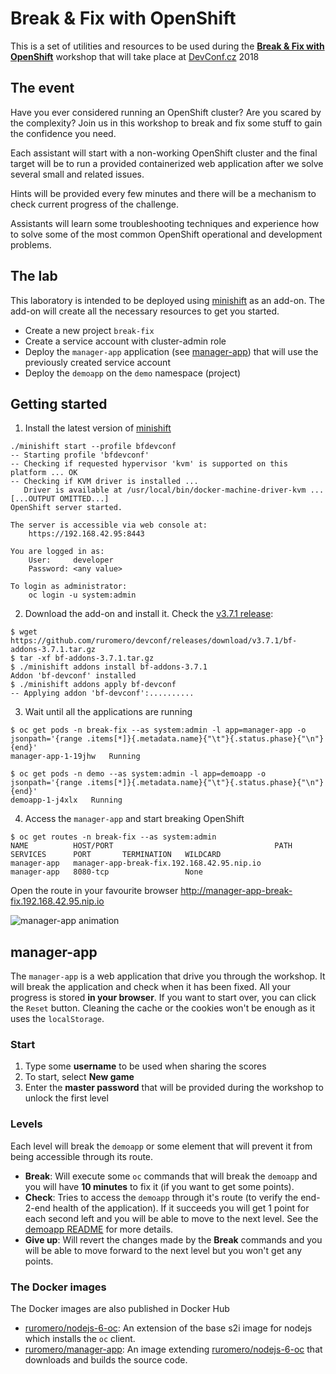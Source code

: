 # Break & Fix with OpenShift

This is a set of utilities and resources to be used during the [**Break & Fix with OpenShift**](https://devconfcz2018.sched.com/event/DJX6/breakfix-with-openshift) workshop that will take place at [DevConf.cz](https://devconf.cz/) 2018

## The event
Have you ever considered running an OpenShift cluster? Are you scared by the complexity? Join us in this workshop to break and fix some stuff to gain the confidence you need.

Each assistant will start with a non-working OpenShift cluster and the final target will be to run a provided containerized web application after we solve several small and related issues.

Hints will be provided every few minutes and there will be a mechanism to check current progress of the challenge.

Assistants will learn some troubleshooting techniques and experience how to solve some of the most common OpenShift operational and development problems.

## The lab
This laboratory is intended to be deployed using [minishift](https://github.com/minishift/minishift) as an add-on. The add-on will create all the necessary resources to get you started.

* Create a new project `break-fix`
* Create a service account with cluster-admin role
* Deploy the `manager-app` application (see [manager-app](#manager-app)) that will use the previously created service account
* Deploy the `demoapp` on the `demo` namespace (project)

## Getting started
1. Install the latest version of  [minishift](https://github.com/minishift/minishift)

  ```
  ./minishift start --profile bfdevconf
  -- Starting profile 'bfdevconf'
  -- Checking if requested hypervisor 'kvm' is supported on this platform ... OK
  -- Checking if KVM driver is installed ...
     Driver is available at /usr/local/bin/docker-machine-driver-kvm ...
  [...OUTPUT OMITTED...]
  OpenShift server started.

  The server is accessible via web console at:
      https://192.168.42.95:8443

  You are logged in as:
      User:     developer
      Password: <any value>

  To login as administrator:
      oc login -u system:admin
  ```

2. Download the add-on and install it. Check the [v3.7.1  release](https://github.com/ruromero/devconf/releases/tag/v3.7.1):

  ```
  $ wget https://github.com/ruromero/devconf/releases/download/v3.7.1/bf-addons-3.7.1.tar.gz
  $ tar -xf bf-addons-3.7.1.tar.gz
  $ ./minishift addons install bf-addons-3.7.1
  Addon 'bf-devconf' installed
  $ ./minishift addons apply bf-devconf
  -- Applying addon 'bf-devconf':..........
  ```

3. Wait until all the applications are running

  ```
  $ oc get pods -n break-fix --as system:admin -l app=manager-app -o jsonpath='{range .items[*]}{.metadata.name}{"\t"}{.status.phase}{"\n"}{end}'
  manager-app-1-19jhw	Running

  $ oc get pods -n demo --as system:admin -l app=demoapp -o jsonpath='{range .items[*]}{.metadata.name}{"\t"}{.status.phase}{"\n"}{end}'
  demoapp-1-j4xlx	Running
  ```

4. Access the `manager-app` and start breaking OpenShift

  ```
  $ oc get routes -n break-fix --as system:admin
  NAME          HOST/PORT                                    PATH      SERVICES      PORT       TERMINATION   WILDCARD
  manager-app   manager-app-break-fix.192.168.42.95.nip.io             manager-app   8080-tcp                 None
  ```

  Open the route in your favourite browser http://manager-app-break-fix.192.168.42.95.nip.io

  ![manager-app animation](https://github.com/ruromero/devconf/raw/master/extras/Break%26Fix_demo.gif)


## manager-app
The `manager-app` is a web application that drive you through the workshop. It will break the application and check when it has been fixed. All your progress is stored **in your browser**. If you want to start over, you can click the `Reset` button. Cleaning the cache or the cookies won't be enough as it uses the `localStorage`.

### Start
1. Type some **username** to be used when sharing the scores
2. To start, select **New game**
3. Enter the **master password** that will be provided during the workshop to unlock the first level

### Levels
Each level will break the `demoapp` or some element that will prevent it from being accessible through its route.
* **Break**: Will execute some `oc` commands that will break the `demoapp` and you will have **10 minutes** to fix it (if you want to get some points).
* **Check**: Tries to access the `demoapp` through it's route (to verify the end-2-end health of the application). If it succeeds you will get 1 point for each second left and you will be able to move to the next level. See the [demoapp README](demoapp/README.md) for more details.
* **Give up**: Will revert the changes made by the **Break** commands and you will be able to move forward to the next level but you won't get any points.

### The Docker images
The Docker images are also published in Docker Hub
* [ruromero/nodejs-6-oc](https://hub.docker.com/r/ruromero/nodejs-6-oc/): An extension of the base s2i image for nodejs which installs the `oc` client.
* [ruromero/manager-app](https://hub.docker.com/r/ruromero/manager-app/): An image extending [ruromero/nodejs-6-oc](https://hub.docker.com/r/ruromero/nodejs-6-oc/) that downloads and builds the source code.
